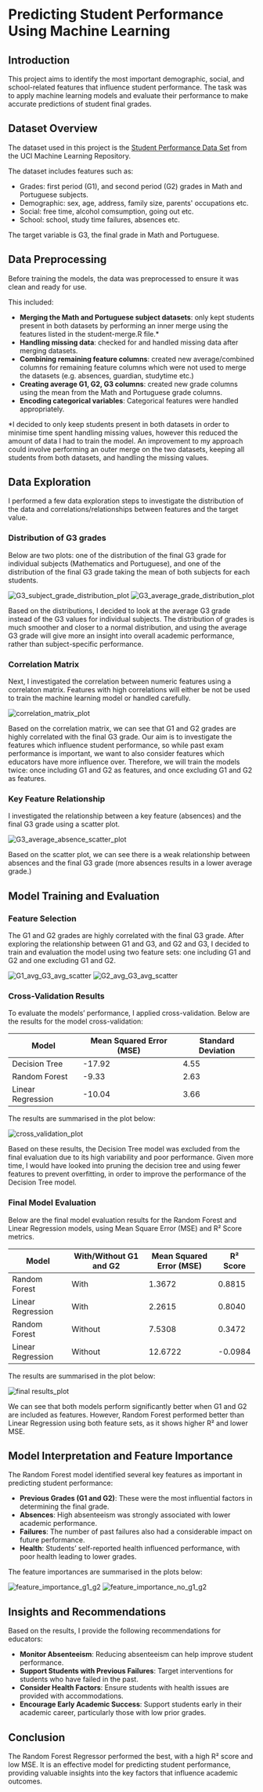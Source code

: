 # Predicting Student Performance Using Machine Learning

## Introduction
This project aims to identify the most important demographic, social, and school-related features that influence student performance. The task was to apply machine learning models and evaluate their performance to make accurate predictions of student final grades.

## Dataset Overview
The dataset used in this project is the [Student Performance Data Set](https://archive.ics.uci.edu/ml/datasets/Student+Performance) from the UCI Machine Learning Repository.

The dataset includes features such as:
- Grades: first period (G1), and second period (G2) grades in Math and Portuguese subjects.
- Demographic: sex, age, address, family size, parents' occupations etc.
- Social: free time, alcohol comsumption, going out etc.
- School: school, study time failures, absences etc.

The target variable is G3, the final grade in Math and Portuguese.

## Data Preprocessing
Before training the models, the data was preprocessed to ensure it was clean and ready for use.

This included:
- **Merging the Math and Portuguese subject datasets**: only kept students present in both datasets by performing an inner merge using the features listed in the student-merge.R file.*
- **Handling missing data**: checked for and handled missing data after merging datasets.
- **Combining remaining feature columns**: created new average/combined columns for remaining feature columns which were not used to merge the datasets (e.g. absences, guardian, studytime etc.)
- **Creating average G1, G2, G3 columns**: created new grade columns using the mean from the Math and Portuguese grade columns.
- **Encoding categorical variables**: Categorical features were handled appropriately.

*I decided to only keep students present in both datasets in order to minimise time spent handling missing values, however this reduced the amount of data I had to train the model. An improvement to my approach could involve performing an outer merge on the two datasets, keeping all students from both datasets, and handling the missing values.

## Data Exploration
I performed a few data exploration steps to investigate the distribution of the data and correlations/relationships between features and the target value.

### Distribution of G3 grades
Below are two plots: one of the distribution of the final G3 grade for individual subjects (Mathematics and Portuguese), and one of the distribution of the final G3 grade taking the mean of both subjects for each students. 

![G3_subject_grade_distribution_plot](/visualisations/G3_mat_por_distribution.png)
![G3_average_grade_distribution_plot](/visualisations/G3_avg_distribution.png)

Based on the distributions, I decided to look at the average G3 grade instead of the G3 values for individual subjects. The distribution of grades is much smoother and closer to a normal distribution, and using the average G3 grade will give more an insight into overall academic performance, rather than subject-specific performance.

### Correlation Matrix
Next, I investigated the correlation between numeric features using a correlaton matrix. Features with high correlations will either be not be used to train the machine learning model or handled carefully.

![correlation_matrix_plot](/visualisations/correlation_matrix.png)

Based on the correlation matrix, we can see that G1 and G2 grades are highly correlated with the final G3 grade. Our aim is to investigate the features which influence student performance, so while past exam performance is important, we want to also consider features which educators have more influence over. Therefore, we will train the models twice: once including G1 and G2 as features, and once excluding G1 and G2 as features.

### Key Feature Relationship
I investigated the relationship between a key feature (absences) and the final G3 grade using a scatter plot.

![G3_average_absence_scatter_plot](/visualisations/G3_avg_absence_scatter.png)

Based on the scatter plot, we can see there is a weak relationship between absences and the final G3 grade (more absences results in a lower average grade.)

## Model Training and Evaluation
### Feature Selection
The G1 and G2 grades are highly correlated with the final G3 grade. After exploring the relationship between G1 and G3, and G2 and G3, I decided to train and evaluation the model using two feature sets: one including G1 and G2 and one excluding G1 and G2.

![G1_avg_G3_avg_scatter](/visualisations/G1_avg_G3_avg_scatter.png)
![G2_avg_G3_avg_scatter](/visualisations/G2_avg_G3_avg_scatter.png)

### Cross-Validation Results
To evaluate the models’ performance, I applied cross-validation. Below are the results for the model cross-validation:

| Model | Mean Squared Error (MSE) | Standard Deviation |
| ----------- | ----------- | ----------- |
| Decision Tree | -17.92 | 4.55 |
| Random Forest | -9.33 | 2.63 |
| Linear Regression | -10.04 | 3.66 |

The results are summarised in the plot below:

![cross_validation_plot](/visualisations/cross_validation.png)

Based on these results, the Decision Tree model was excluded from the final evaluation due to its high variability and poor performance. Given more time, I would have looked into pruning the decision tree and using fewer features to prevent overfitting, in order to improve the performance of the Decision Tree model.

### Final Model Evaluation
Below are the final model evaluation results for the Random Forest and Linear Regression models, using Mean Square Error (MSE) and R² Score metrics.

| Model | With/Without G1 and G2 | Mean Squared Error (MSE) | R² Score |
| ----------- | ----------- | ----------- | ----------- |
| Random Forest | With | 1.3672 | 0.8815 |
| Linear Regression | With | 2.2615 | 0.8040 |
| Random Forest | Without | 7.5308 | 0.3472 |
| Linear Regression | Without| 12.6722 | -0.0984 |

The results are summarised in the plot below:

![final results_plot](/visualisations/final_results.png)

We can see that both models perform significantly better when G1 and G2 are included as features. However, Random Forest performed better than Linear Regression using both feature sets, as it shows higher R² and lower MSE.

## Model Interpretation and Feature Importance
The Random Forest model identified several key features as important in predicting student performance:

- **Previous Grades (G1 and G2)**: These were the most influential factors in determining the final grade.
- **Absences**: High absenteeism was strongly associated with lower academic performance.
- **Failures**: The number of past failures also had a considerable impact on future performance.
- **Health**: Students’ self-reported health influenced performance, with poor health leading to lower grades.

The feature importances are summarised in the plots below:

![feature_importance_g1_g2](/visualisations/feature_importance_g1_g2.png)
![feature_importance_no_g1_g2](/visualisations/feature_importance_no_g1_g2.png)

## Insights and Recommendations
Based on the results, I provide the following recommendations for educators:

- **Monitor Absenteeism**: Reducing absenteeism can help improve student performance.
- **Support Students with Previous Failures**: Target interventions for students who have failed in the past.
- **Consider Health Factors**: Ensure students with health issues are provided with accommodations.
- **Encourage Early Academic Success**: Support students early in their academic career, particularly those with low prior grades.

## Conclusion
The Random Forest Regressor performed the best, with a high R² score and low MSE. It is an effective model for predicting student performance, providing valuable insights into the key factors that influence academic outcomes.
